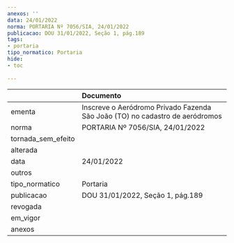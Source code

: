 ```yaml
---
anexos: ''
data: 24/01/2022
norma: PORTARIA Nº 7056/SIA, 24/01/2022
publicacao: DOU 31/01/2022, Seção 1, pág.189
tags:
- portaria
tipo_normatico: Portaria
hide: 
- toc 
 
---
```


|                    | Documento                                                                    |
|:-------------------|:-----------------------------------------------------------------------------|
| ementa             | Inscreve o Aeródromo Privado Fazenda São João (TO) no cadastro de aeródromos |
| norma              | PORTARIA Nº 7056/SIA, 24/01/2022                                             |
| tornada_sem_efeito |                                                                              |
| alterada           |                                                                              |
| data               | 24/01/2022                                                                   |
| outros             |                                                                              |
| tipo_normatico     | Portaria                                                                     |
| publicacao         | DOU 31/01/2022, Seção 1, pág.189                                             |
| revogada           |                                                                              |
| em_vigor           |                                                                              |
| anexos             |                                                                              |